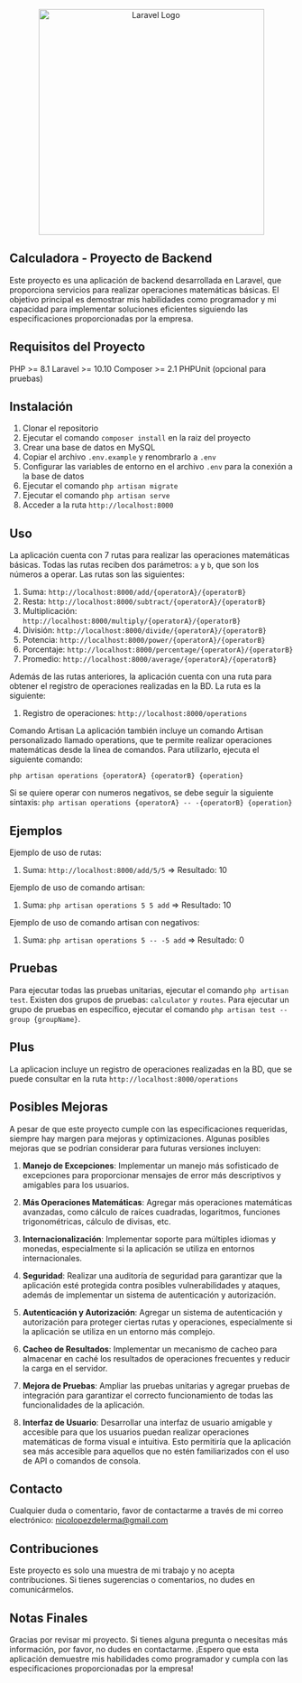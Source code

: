 <p align="center"><a href="https://laravel.com" target="_blank"><img src="https://raw.githubusercontent.com/laravel/art/master/logo-lockup/5%20SVG/2%20CMYK/1%20Full%20Color/laravel-logolockup-cmyk-red.svg" width="400" alt="Laravel Logo"></a></p>

## Calculadora - Proyecto de Backend
Este proyecto es una aplicación de backend desarrollada en Laravel, que proporciona servicios para realizar operaciones matemáticas básicas. El objetivo principal es demostrar mis habilidades como programador y mi capacidad para implementar soluciones eficientes siguiendo las especificaciones proporcionadas por la empresa.

## Requisitos del Proyecto
PHP >= 8.1
Laravel >= 10.10
Composer >= 2.1
PHPUnit (opcional para pruebas)

## Instalación
  1. Clonar el repositorio
  2. Ejecutar el comando `composer install` en la raiz del proyecto
  3. Crear una base de datos en MySQL
  4. Copiar el archivo `.env.example` y renombrarlo a `.env`
  5. Configurar las variables de entorno en el archivo `.env` para la conexión a la base de datos
  6. Ejecutar el comando `php artisan migrate`
  7. Ejecutar el comando `php artisan serve`
  8. Acceder a la ruta `http://localhost:8000`

## Uso
La aplicación cuenta con 7 rutas para realizar las operaciones matemáticas básicas. Todas las rutas reciben dos parámetros: `a` y `b`, que son los números a operar. Las rutas son las siguientes:

  1. Suma: `http://localhost:8000/add/{operatorA}/{operatorB}`
  2. Resta: `http://localhost:8000/subtract/{operatorA}/{operatorB}`
  3. Multiplicación: `http://localhost:8000/multiply/{operatorA}/{operatorB}`
  4. División: `http://localhost:8000/divide/{operatorA}/{operatorB}`
  5. Potencia: `http://localhost:8000/power/{operatorA}/{operatorB}`
  6. Porcentaje: `http://localhost:8000/percentage/{operatorA}/{operatorB}`
  7. Promedio: `http://localhost:8000/average/{operatorA}/{operatorB}`

Además de las rutas anteriores, la aplicación cuenta con una ruta para obtener el registro de operaciones realizadas en la BD. La ruta es la siguiente:
  1. Registro de operaciones: `http://localhost:8000/operations`

Comando Artisan
La aplicación también incluye un comando Artisan personalizado llamado operations, que te permite realizar operaciones matemáticas desde la línea de comandos. Para utilizarlo, ejecuta el siguiente comando:

`php artisan operations {operatorA} {operatorB} {operation}`

Si se quiere operar con numeros negativos, se debe seguir la  siguiente sintaxis:
`php artisan operations {operatorA} -- -{operatorB} {operation}`

## Ejemplos
Ejemplo de uso de rutas:
  1. Suma: `http://localhost:8000/add/5/5` => Resultado: 10

Ejemplo de uso de comando artisan:
  1. Suma: `php artisan operations 5 5 add` => Resultado: 10

Ejemplo de uso de comando artisan con negativos:
  1. Suma: `php artisan operations 5 -- -5 add`  => Resultado: 0

## Pruebas
Para ejecutar todas las pruebas unitarias, ejecutar el comando `php artisan test`.
Existen dos grupos de pruebas: `calculator` y `routes`.
Para ejecutar un grupo de pruebas en específico, ejecutar el comando `php artisan test --group {groupName}`.

## Plus
La aplicacion incluye un registro de operaciones realizadas en la BD, que se puede consultar en la ruta `http://localhost:8000/operations`

## Posibles Mejoras
A pesar de que este proyecto cumple con las especificaciones requeridas, siempre hay margen para mejoras y optimizaciones. 
Algunas posibles mejoras que se podrían considerar para futuras versiones incluyen:

  1. **Manejo de Excepciones**: 
  Implementar un manejo más sofisticado de excepciones para proporcionar mensajes de error más descriptivos y amigables para los usuarios.

  2. **Más Operaciones Matemáticas**: 
  Agregar más operaciones matemáticas avanzadas, como cálculo de raíces cuadradas, logaritmos, funciones trigonométricas, cálculo de divisas, etc.

  3. **Internacionalización**: 
  Implementar soporte para múltiples idiomas y monedas, especialmente si la aplicación se utiliza en entornos internacionales.

  4. **Seguridad**: 
  Realizar una auditoría de seguridad para garantizar que la aplicación esté protegida contra posibles vulnerabilidades y ataques, además de implementar un sistema de autenticación y autorización.

  5. **Autenticación y Autorización**: 
  Agregar un sistema de autenticación y autorización para proteger ciertas rutas y operaciones, especialmente si la aplicación se utiliza en un entorno más complejo.

  6. **Cacheo de Resultados**: 
  Implementar un mecanismo de cacheo para almacenar en caché los resultados de operaciones frecuentes y reducir la carga en el servidor.

  7. **Mejora de Pruebas**: 
  Ampliar las pruebas unitarias y agregar pruebas de integración para garantizar el correcto funcionamiento de todas las funcionalidades de la aplicación.

  8. **Interfaz de Usuario**:
  Desarrollar una interfaz de usuario amigable y accesible para que los usuarios puedan realizar operaciones matemáticas de forma visual e intuitiva. Esto permitiría que la aplicación sea más accesible
  para aquellos que no estén familiarizados con el uso de API o comandos de consola.     

## Contacto
Cualquier duda o comentario, favor de contactarme a través de mi correo electrónico: nicolopezdelerma@gmail.com

## Contribuciones
Este proyecto es solo una muestra de mi trabajo y no acepta contribuciones. Si tienes sugerencias o comentarios, no dudes en comunicármelos.

## Notas Finales
Gracias por revisar mi proyecto. Si tienes alguna pregunta o necesitas más información, por favor, no dudes en contactarme. 
¡Espero que esta aplicación demuestre mis habilidades como programador y cumpla con las especificaciones proporcionadas por la empresa!
